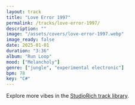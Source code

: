 ```yaml
---
layout: track
title: "Love Error 1997"
permalink: /tracks/love-error-1997/
description: ""
image: "/assets/covers/love-error-1997.webp"
image_ready: false
date: 2025-01-01
duration: "3:36"
album: "Run Loop"
mood: ["Melancholy"]
genre: ["jungle", "experimental electronic"]
bpm: 78
key: "C#"
---
```


Explore more vibes in the [StudioRich track library](/tracks/).
